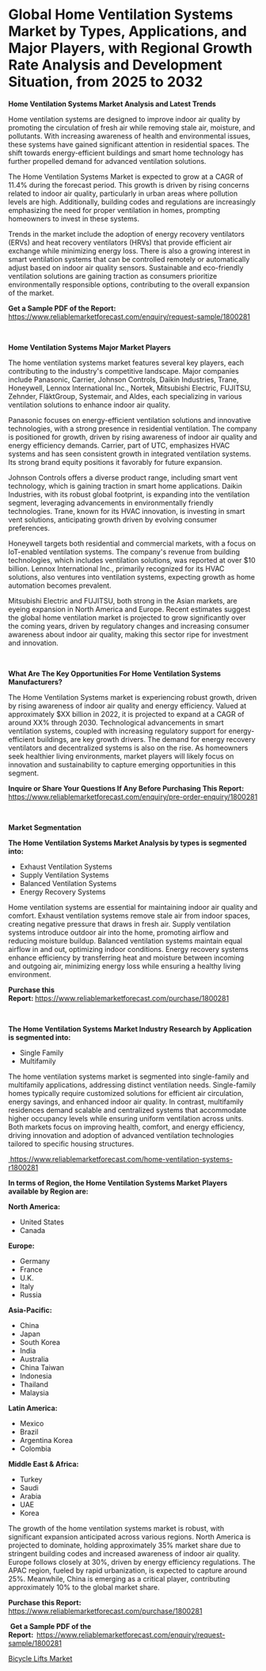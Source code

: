<p><h1>Global Home Ventilation Systems Market by Types, Applications, and Major Players, with Regional Growth Rate Analysis and Development Situation, from 2025 to 2032</h1></p><p><strong>Home Ventilation Systems Market Analysis and Latest Trends</strong></p>
<p><p>Home ventilation systems are designed to improve indoor air quality by promoting the circulation of fresh air while removing stale air, moisture, and pollutants. With increasing awareness of health and environmental issues, these systems have gained significant attention in residential spaces. The shift towards energy-efficient buildings and smart home technology has further propelled demand for advanced ventilation solutions.</p><p>The Home Ventilation Systems Market is expected to grow at a CAGR of 11.4% during the forecast period. This growth is driven by rising concerns related to indoor air quality, particularly in urban areas where pollution levels are high. Additionally, building codes and regulations are increasingly emphasizing the need for proper ventilation in homes, prompting homeowners to invest in these systems.</p><p>Trends in the market include the adoption of energy recovery ventilators (ERVs) and heat recovery ventilators (HRVs) that provide efficient air exchange while minimizing energy loss. There is also a growing interest in smart ventilation systems that can be controlled remotely or automatically adjust based on indoor air quality sensors. Sustainable and eco-friendly ventilation solutions are gaining traction as consumers prioritize environmentally responsible options, contributing to the overall expansion of the market.</p></p>
<p><strong>Get a Sample PDF of the Report:&nbsp;</strong> <a href="https://www.reliablemarketforecast.com/enquiry/request-sample/1800281?utm_campaign=1875&utm_medium=2&utm_source=Github&utm_content=ia&utm_term=19022025&utm_id=home-ventilation-systems">https://www.reliablemarketforecast.com/enquiry/request-sample/1800281</a></p>
<p>&nbsp;</p>
<p><strong>Home Ventilation Systems Major Market Players</strong></p>
<p><p>The home ventilation systems market features several key players, each contributing to the industry's competitive landscape. Major companies include Panasonic, Carrier, Johnson Controls, Daikin Industries, Trane, Honeywell, Lennox International Inc., Nortek, Mitsubishi Electric, FUJITSU, Zehnder, FläktGroup, Systemair, and Aldes, each specializing in various ventilation solutions to enhance indoor air quality.</p><p>Panasonic focuses on energy-efficient ventilation solutions and innovative technologies, with a strong presence in residential ventilation. The company is positioned for growth, driven by rising awareness of indoor air quality and energy efficiency demands. Carrier, part of UTC, emphasizes HVAC systems and has seen consistent growth in integrated ventilation systems. Its strong brand equity positions it favorably for future expansion.</p><p>Johnson Controls offers a diverse product range, including smart vent technology, which is gaining traction in smart home applications. Daikin Industries, with its robust global footprint, is expanding into the ventilation segment, leveraging advancements in environmentally friendly technologies. Trane, known for its HVAC innovation, is investing in smart vent solutions, anticipating growth driven by evolving consumer preferences.</p><p>Honeywell targets both residential and commercial markets, with a focus on IoT-enabled ventilation systems. The company's revenue from building technologies, which includes ventilation solutions, was reported at over $10 billion. Lennox International Inc., primarily recognized for its HVAC solutions, also ventures into ventilation systems, expecting growth as home automation becomes prevalent.</p><p>Mitsubishi Electric and FUJITSU, both strong in the Asian markets, are eyeing expansion in North America and Europe. Recent estimates suggest the global home ventilation market is projected to grow significantly over the coming years, driven by regulatory changes and increasing consumer awareness about indoor air quality, making this sector ripe for investment and innovation.</p></p>
<p>&nbsp;</p>
<p><strong>What Are The Key Opportunities For Home Ventilation Systems Manufacturers?</strong></p>
<p><p>The Home Ventilation Systems market is experiencing robust growth, driven by rising awareness of indoor air quality and energy efficiency. Valued at approximately $XX billion in 2022, it is projected to expand at a CAGR of around XX% through 2030. Technological advancements in smart ventilation systems, coupled with increasing regulatory support for energy-efficient buildings, are key growth drivers. The demand for energy recovery ventilators and decentralized systems is also on the rise. As homeowners seek healthier living environments, market players will likely focus on innovation and sustainability to capture emerging opportunities in this segment.</p></p>
<p><strong>Inquire or Share Your Questions If Any Before Purchasing This Report:</strong> <a href="https://www.reliablemarketforecast.com/enquiry/pre-order-enquiry/1800281?utm_campaign=1875&utm_medium=2&utm_source=Github&utm_content=ia&utm_term=19022025&utm_id=home-ventilation-systems">https://www.reliablemarketforecast.com/enquiry/pre-order-enquiry/1800281</a></p>
<p>&nbsp;</p>
<p><strong>Market Segmentation</strong></p>
<p><strong>The Home Ventilation Systems Market Analysis by types is segmented into:</strong></p>
<p><ul><li>Exhaust Ventilation Systems</li><li>Supply Ventilation Systems</li><li>Balanced Ventilation Systems</li><li>Energy Recovery Systems</li></ul></p>
<p><p>Home ventilation systems are essential for maintaining indoor air quality and comfort. Exhaust ventilation systems remove stale air from indoor spaces, creating negative pressure that draws in fresh air. Supply ventilation systems introduce outdoor air into the home, promoting airflow and reducing moisture buildup. Balanced ventilation systems maintain equal airflow in and out, optimizing indoor conditions. Energy recovery systems enhance efficiency by transferring heat and moisture between incoming and outgoing air, minimizing energy loss while ensuring a healthy living environment.</p></p>
<p><strong>Purchase this Report:&nbsp;</strong><a href="https://www.reliablemarketforecast.com/purchase/1800281?utm_campaign=1875&utm_medium=2&utm_source=Github&utm_content=ia&utm_term=19022025&utm_id=home-ventilation-systems">https://www.reliablemarketforecast.com/purchase/1800281</a></p>
<p>&nbsp;</p>
<p><strong>The Home Ventilation Systems Market Industry Research by Application is segmented into:</strong></p>
<p><ul><li>Single Family</li><li>Multifamily</li></ul></p>
<p><p>The home ventilation systems market is segmented into single-family and multifamily applications, addressing distinct ventilation needs. Single-family homes typically require customized solutions for efficient air circulation, energy savings, and enhanced indoor air quality. In contrast, multifamily residences demand scalable and centralized systems that accommodate higher occupancy levels while ensuring uniform ventilation across units. Both markets focus on improving health, comfort, and energy efficiency, driving innovation and adoption of advanced ventilation technologies tailored to specific housing structures.</p></p>
<p><a href="https://www.reliablemarketforecast.com/home-ventilation-systems-r1800281?utm_campaign=1875&utm_medium=2&utm_source=Github&utm_content=ia&utm_term=19022025&utm_id=home-ventilation-systems">&nbsp;https://www.reliablemarketforecast.com/home-ventilation-systems-r1800281</a></p>
<p><strong>In terms of Region, the Home Ventilation Systems Market Players available by Region are:</strong></p>
<p>
    <p> <strong> North America: </strong>
        <ul>
            <li>United States</li>
            <li>Canada</li>
        </ul>
        </p> 
    <p> <strong> Europe: </strong>
        <ul>
            <li>Germany</li>
            <li>France</li>
            <li>U.K.</li>
            <li>Italy</li>
            <li>Russia</li>
        </ul>
        </p> 
    <p> <strong> Asia-Pacific: </strong>
        <ul>
            <li>China</li>
            <li>Japan</li>
            <li>South Korea</li>
            <li>India</li>
            <li>Australia</li>
            <li>China Taiwan</li>
            <li>Indonesia</li>
            <li>Thailand</li>
            <li>Malaysia</li>
        </ul>
        </p> 
    <p> <strong> Latin America: </strong>
        <ul>
            <li>Mexico</li>
            <li>Brazil</li>
            <li>Argentina Korea</li>
            <li>Colombia</li>
        </ul>
        </p> 
    <p> <strong> Middle East & Africa: </strong>
        <ul>
            <li>Turkey</li>
            <li>Saudi</li>
            <li>Arabia</li>
            <li>UAE</li>
            <li>Korea</li>
        </ul>
    </p>
    </p>
<p><p>The growth of the home ventilation systems market is robust, with significant expansion anticipated across various regions. North America is projected to dominate, holding approximately 35% market share due to stringent building codes and increased awareness of indoor air quality. Europe follows closely at 30%, driven by energy efficiency regulations. The APAC region, fueled by rapid urbanization, is expected to capture around 25%. Meanwhile, China is emerging as a critical player, contributing approximately 10% to the global market share.</p></p>
<p><strong>Purchase this Report: </strong><a href="https://www.reliablemarketforecast.com/purchase/1800281?utm_campaign=1875&utm_medium=2&utm_source=Github&utm_content=ia&utm_term=19022025&utm_id=home-ventilation-systems">https://www.reliablemarketforecast.com/purchase/1800281</a></p>
<p>&nbsp;<strong>Get a Sample PDF of the Report:&nbsp;&nbsp;</strong><a href="https://www.reliablemarketforecast.com/enquiry/request-sample/1800281?utm_campaign=1875&utm_medium=2&utm_source=Github&utm_content=ia&utm_term=19022025&utm_id=home-ventilation-systems">https://www.reliablemarketforecast.com/enquiry/request-sample/1800281</a></p>
<p><strong></strong></p>
<p><p><a href="https://github.com/Chiragrp22/Market-Research-Report-List-7/blob/main/bicycle-lifts-market.md?utm_campaign=1875&utm_medium=2&utm_source=Github&utm_content=ia&utm_term=19022025&utm_id=home-ventilation-systems">Bicycle Lifts Market</a></p></p>